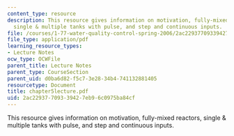 ```yaml
---
content_type: resource
description: This resource gives information on motivation, fully-mixed reactors,
  single & multiple tanks with pulse, and step and continuous inputs.
file: /courses/1-77-water-quality-control-spring-2006/2ac22937709339427eb96c0975ba84cf_chapter5lecture.pdf
file_type: application/pdf
learning_resource_types:
- Lecture Notes
ocw_type: OCWFile
parent_title: Lecture Notes
parent_type: CourseSection
parent_uid: d0ba6d82-f5c7-3e28-34b4-741132881405
resourcetype: Document
title: chapter5lecture.pdf
uid: 2ac22937-7093-3942-7eb9-6c0975ba84cf
---
```

This resource gives information on motivation, fully-mixed reactors, single & multiple tanks with pulse, and step and continuous inputs.

